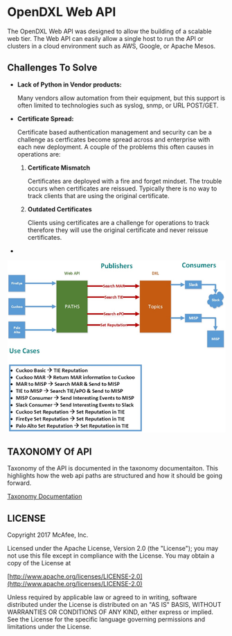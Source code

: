 # OpenDXL Web API

The OpenDXL Web API was designed to allow the building of a scalable web tier.  The Web API can easily allow a single host to run the API or clusters in a cloud environment such as AWS, Google, or Apache Mesos.  

## Challenges To Solve
* **Lack of Python in Vendor products:**

     Many vendors allow automation from their equipment, but this support is often limited to technologies such as syslog, snmp, or URL POST/GET.
*  **Certificate Spread:**

     Certificate based authentication management and security can be a challenge as certficates become spread across and enterprise with each new deployment.  A couple of the problems this often causes in operations are:
            
    1. **Certificate Mismatch**
    
        Certificates are deployed with a fire and forget mindset.  The trouble occurs when certificates are reissued.  Typically there is no way to track clients that are using the original certificate.   
    2. **Outdated Certificates**
    
        Clients using certificates are a challenge for operations to track therefore they will use the original certificate and never reissue certificates.
* 

![Web API](./documentation/images/webapi.jpg)

## TAXONOMY Of API

Taxonomy of the API is documented in the taxonomy documentaiton.  This highlights how the web api paths are structured and how it should be going forward.

[Taxonomy Documentation](./documentation/taxonomy.md)


## LICENSE
Copyright 2017 McAfee, Inc.

Licensed under the Apache License, Version 2.0 (the "License"); you may not use this file except in compliance with the License. You may obtain a copy of the License at

[http://www.apache.org/licenses/LICENSE-2.0](http://www.apache.org/licenses/LICENSE-2.0)

Unless required by applicable law or agreed to in writing, software distributed under the License is distributed on an "AS IS" BASIS, WITHOUT WARRANTIES OR CONDITIONS OF ANY KIND, either express or implied. See the License for the specific language governing permissions and limitations under the License.